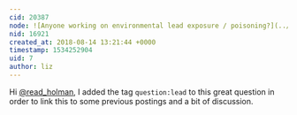 ```yaml
---
cid: 20387
node: ![Anyone working on environmental lead exposure / poisoning?](../notes/read_holman/08-13-2018/anyone-working-on-environmental-lead-exposure-poisoning)
nid: 16921
created_at: 2018-08-14 13:21:44 +0000
timestamp: 1534252904
uid: 7
author: liz
---
```


Hi [@read_holman](/profile/read_holman), I added the tag `question:lead` to this great question in order to link this to some previous postings and a bit of discussion. 